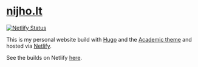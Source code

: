 # [nijho.lt](http://www.nijho.lt/)

[![Netlify Status](https://api.netlify.com/api/v1/badges/1b9d8edc-3626-48f1-a6bd-52de691b2fda/deploy-status)](https://app.netlify.com/sites/nijholt/deploys)

This is my personal website build with [Hugo](https://gohugo.io/) and the [Academic theme](https://sourcethemes.com/academic/docs/) and hosted via [Netlify](https://www.netlify.com/).

See the builds on Netlify [here](https://app.netlify.com/sites/nijholt/deploys?filter=master).
